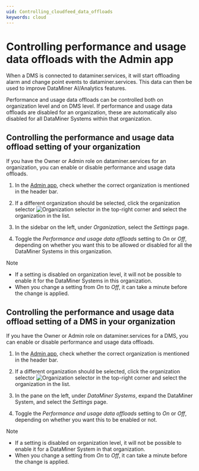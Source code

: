 ```yaml
---
uid: Controlling_cloudfeed_data_offloads
keywords: cloud
---
```


# Controlling performance and usage data offloads with the Admin app

When a DMS is connected to dataminer.services, it will start offloading alarm and change point events to dataminer.services. This data can then be used to improve DataMiner AI/Analytics features.

Performance and usage data offloads can be controlled both on organization level and on DMS level. If performance and usage data offloads are disabled for an organization, these are automatically also disabled for all DataMiner Systems within that organization.

## Controlling the performance and usage data offload setting of your organization

If you have the Owner or Admin role on dataminer.services for an organization, you can enable or disable performance and usage data offloads.

1. In the [Admin app](xref:Accessing_the_Admin_app), check whether the correct organization is mentioned in the header bar.

1. If a different organization should be selected, click the organization selector ![Organization selector](~/user-guide/images/Cloud_Admin_Selector_icon.png) in the top-right corner and select the organization in the list.

1. In the sidebar on the left, under *Organization*, select the *Settings* page.

1. Toggle the *Performance and usage data offloads* setting to *On* or *Off*, depending on whether you want this to be allowed or disabled for all the DataMiner Systems in this organization.

> [!NOTE]
>
> - If a setting is disabled on organization level, it will not be possible to enable it for the DataMiner Systems in this organization.
> - When you change a setting from *On* to *Off*, it can take a minute before the change is applied.

## Controlling the performance and usage data offload setting of a DMS in your organization

If you have the Owner or Admin role on dataminer.services for a DMS, you can enable or disable performance and usage data offloads.

1. In the [Admin app](xref:Accessing_the_Admin_app), check whether the correct organization is mentioned in the header bar.

1. If a different organization should be selected, click the organization selector ![Organization selector](~/user-guide/images/Cloud_Admin_Selector_icon.png) in the top-right corner and select the organization in the list.

1. In the pane on the left, under *DataMiner Systems*, expand the DataMiner System, and select the *Settings* page.

1. Toggle the *Performance and usage data offloads* setting to *On* or *Off*, depending on whether you want this to be enabled or not.

> [!NOTE]
>
> - If a setting is disabled on organization level, it will not be possible to enable it for a DataMiner System in that organization.
> - When you change a setting from *On* to *Off*, it can take a minute before the change is applied.
